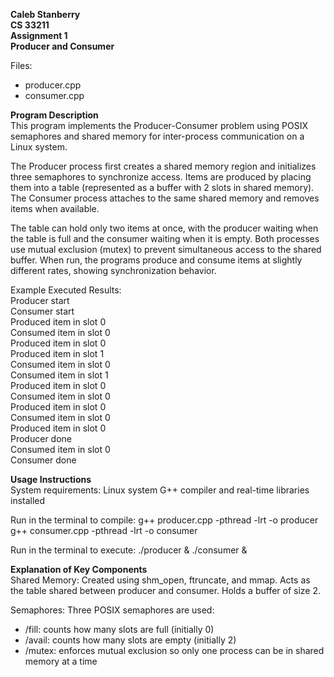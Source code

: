 **Caleb Stanberry**   
**CS 33211**   
**Assignment 1**   
**Producer and Consumer**   

Files:
- producer.cpp
- consumer.cpp

**Program Description**   
This program implements the Producer-Consumer problem using POSIX semaphores and shared memory for inter-process communication on a Linux system.

The Producer process first creates a shared memory region and initializes three semaphores to synchronize access. Items are produced by placing them into a table (represented as a buffer with 2 slots in shared memory). The Consumer process attaches to the same shared memory and removes items when available.

The table can hold only two items at once, with the producer waiting when the table is full and the consumer waiting when it is empty. Both processes use mutual exclusion (mutex) to prevent simultaneous access to the shared buffer. When run, the programs produce and consume items at slightly different rates, showing  synchronization behavior.

Example Executed Results:   
Producer start   
Consumer start   
Produced item in slot 0   
Consumed item in slot 0   
Produced item in slot 0   
Produced item in slot 1   
Consumed item in slot 0   
Consumed item in slot 1   
Produced item in slot 0   
Consumed item in slot 0   
Produced item in slot 0   
Consumed item in slot 0   
Produced item in slot 0   
Producer done   
Consumed item in slot 0   
Consumer done   

**Usage Instructions**   
System requirements:
Linux system
G++ compiler and real-time libraries installed

Run in the terminal to compile:
g++ producer.cpp -pthread -lrt -o producer
g++ consumer.cpp -pthread -lrt -o consumer

Run in the terminal to execute:
./producer & ./consumer &

**Explanation of Key Components**   
Shared Memory: Created using shm_open, ftruncate, and mmap. Acts as the table shared between producer and consumer. Holds a buffer of size 2.

Semaphores: Three POSIX semaphores are used:
- /fill: counts how many slots are full (initially 0)
- /avail: counts how many slots are empty (initially 2)
- /mutex: enforces mutual exclusion so only one process can be in shared memory at a time
